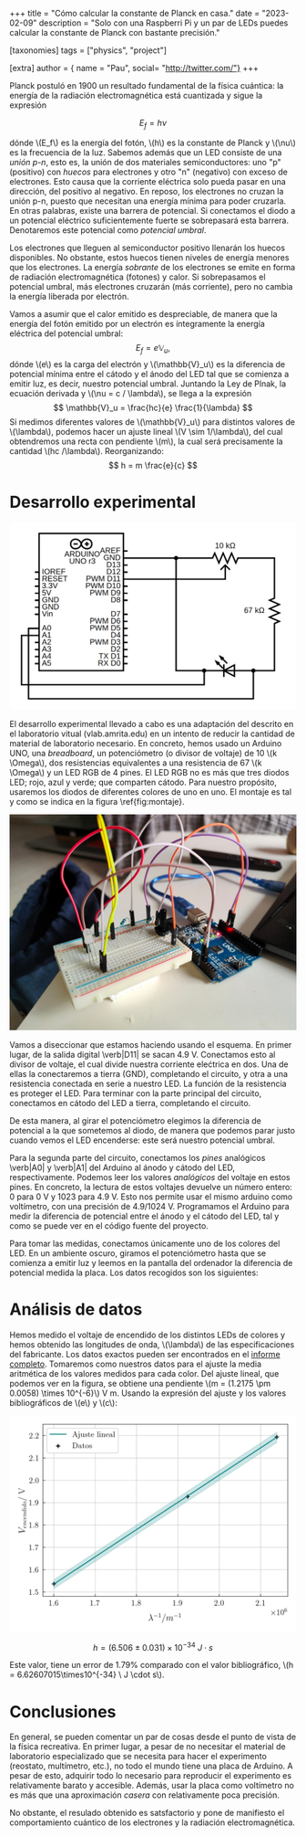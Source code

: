 +++
title = "Cómo calcular la constante de Planck en casa."
date = "2023-02-09"
description = "Solo con una Raspberri Pi y un par de LEDs puedes calcular la constante de Planck con bastante precisión."

[taxonomies]
tags = ["physics", "project"]

[extra]
author = { name = "Pau", social= "http://twitter.com/"}
+++

Planck postuló en 1900 un resultado fundamental de la física cuántica: la energía de la radiación electromagnética está cuantizada y sigue la expresión

$$
E_{f} = h \nu
$$

dónde \\(E_f\\) es la energía del fotón, \\(h\\) es la constante de Planck y \\(\nu\\) es la frecuencia de la luz.  Sabemos además que un LED consiste de una *unión p-n*, esto es, la unión de dos materiales semiconductores: uno "p" (positivo) con *huecos* para electrones y otro "n" (negativo) con exceso de electrones. Esto causa que la corriente eléctrica solo pueda pasar en una dirección, del positivo al negativo. En reposo, los electrones no cruzan la unión p-n, puesto que necesitan una energía mínima para poder cruzarla. En otras palabras, existe una barrera de potencial. Si conectamos el diodo a un potencial eléctrico suficientemente fuerte se sobrepasará esta barrera. Denotaremos este potencial como *potencial umbral*.

Los electrones que lleguen al semiconductor positivo llenarán los huecos disponibles. No obstante, estos huecos tienen niveles de energía menores que los electrones. La energía *sobrante* de los electrones se emite en forma de radiación electromagnética (fotones) y calor. Si sobrepasamos el potencial umbral, más electrones cruzarán (más corriente), pero no cambia la energía liberada por electrón.

Vamos a asumir que el calor emitido es despreciable, de manera que la energía del fotón emitido por un electrón es íntegramente la energía eléctrica del potencial umbral:
$$
E_f = e \mathbb{V}_u,
$$
dónde \\(e\\) es la carga del electrón y \\(\mathbb{V}_u\\) es la diferencia de potencial mínima entre el cátodo y el ánodo del LED tal que se comienza a emitir luz, es decir, nuestro potencial umbral. Juntando la Ley de Plnak, la ecuación derivada y \\(\nu = c / \lambda\\), se llega a la expresión
$$
\mathbb{V}_u = \frac{hc}{e} \frac{1}{\lambda}
$$
Si medimos diferentes valores de \\(\mathbb{V}_u\\) para distintos valores de \\(\lambda\\), podemos hacer un ajuste lineal \\(V \sim 1/\lambda\\), del cual obtendremos una recta con pendiente \\(m\\), la cual será precisamente la cantidad \\(hc /\lambda\\). Reorganizando:
$$
h = m \frac{e}{c}
$$
# Desarrollo experimental

![Esquema del montaje](circuito.png)

El desarrollo experimental llevado a cabo es una adaptación del descrito en el laboratorio vitual (vlab.amrita.edu) en un intento de reducir la cantidad de material de laboratorio necesario. En concreto, hemos usado un Arduino UNO, una *breadboard*, un potenciómetro (o divisor de voltaje) de  10 \\(k \Omega\\), dos resistencias equivalentes a una resistencia de 67 \\(k \Omega\\) y un LED RGB de 4 pines. El LED RGB no es más que tres diodos LED; rojo, azul y verde; que comparten cátodo. Para nuestro propósito, usaremos los diodos de diferentes colores de uno en uno. El montaje es tal y como se indica en la figura \ref{fig:montaje}.

![Montaje experimental realizado](experimento.jpeg)

Vamos a diseccionar que estamos haciendo usando el esquema. En primer lugar, de la salida digital \verb|D11| se sacan 4.9 V. Conectamos esto al divisor de voltaje, el cual divide nuestra corriente elećtrica en dos. Una de ellas la conectaremos a tierra (GND), completando el circuito, y otra a una resistencia conectada en serie a nuestro LED. La función de la resistencia es proteger el LED. Para terminar con la parte principal del circuito, conectamos en cátodo del LED a tierra, completando el circuito. 

De esta manera, al girar el potenciómetro elegimos la diferencia de potencial a la que sometemos al diodo, de manera que podemos parar justo cuando vemos el LED encenderse: este será nuestro potencial umbral.

Para la segunda parte del circuito, conectamos los *pines* analógicos \verb|A0| y \verb|A1| del Arduino al ánodo y cátodo del LED, respectivamente. Podemos leer los valores *analógicos* del voltaje en estos pines. En concreto, la lectura de estos voltajes devuelve un número entero: 0 para 0 V y 1023 para 4.9 V. Esto nos permite usar el mismo arduino como voltímetro, con una precisión de 4.9/1024 V. Programamos el Arduino para medir la diferencia de potencial entre el ánodo y el cátodo del LED, tal y como se puede ver en el código fuente del proyecto. 

Para tomar las medidas, conectamos únicamente uno de los colores del LED. En un ambiente oscuro, giramos el potenciómetro hasta que se comienza a emitir luz y leemos en la pantalla del ordenador la diferencia de potencial medida la placa. Los datos recogidos son los siguientes:

# Análisis de datos 

Hemos medido el voltaje de encendido de los distintos LEDs de colores y hemos obtenido las longitudes de onda, \\(\lambda\\) de las especificaciones del fabricante. Los datos exactos pueden ser encontrados en el [informe completo](plo-det2-determinacion_h.pdf). Tomaremos como nuestros datos para el ajuste la media aritmética de los valores medidos para cada color. Del ajuste lineal, que podemos ver en la figura, se obtiene una pendiente \\(m = (1.2175 \pm 0.0058) \times 10^{-6}\\) V m. Usando la expresión del ajuste y los valores bibliográficos de \\(e\\) y \\(c\\):

![Ajusste lineal](lm.png)

$$
h = (6.506 \pm 0.031) \times 10^{-34} \ J \cdot s
$$

Este valor, tiene un error de 1.79\% comparado con el valor bibliográfico, \\(h = 6.62607015\times10^{-34} \ J \cdot s\\).

# Conclusiones

En general, se pueden comentar un par de cosas desde el punto de vista de la física recreativa. En primer lugar, a pesar de no necesitar el material de laboratorio especializado que se necesita para hacer el experimento (reostato, multímetro, etc.), no todo el mundo tiene una placa de Arduino. A pesar de esto, adquirir todo lo necesario para reproducir el experimento es relativamente barato y accesible. Además, usar la placa como voltímetro no es más que una aproximación *casera* con relativamente poca precisión. 

No obstante, el resulado obtenido es satsfactorio y pone de manifiesto el comportamiento cuántico de los electrones y la radiación electromagnética.